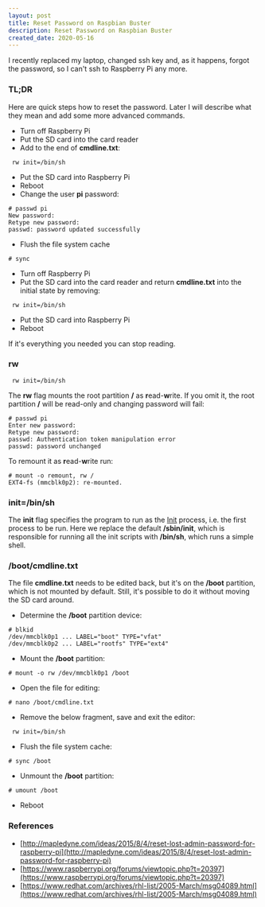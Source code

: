 ```yaml
---
layout: post
title: Reset Password on Raspbian Buster
description: Reset Password on Raspbian Buster
created_date: 2020-05-16
---
```


I recently replaced my laptop, changed ssh key and, as it happens, forgot the password, so I can't ssh to Raspberry Pi any more.

### TL;DR

Here are quick steps how to reset the password. Later I will describe what they mean and add some more advanced commands.

* Turn off Raspberry Pi
* Put the SD card into the card reader
* Add to the end of **cmdline.txt**:

```
 rw init=/bin/sh
```

* Put the SD card into Raspberry Pi
* Reboot
* Change the user **pi** password:

```
# passwd pi
New password:
Retype new password:
passwd: password updated successfully
```

* Flush the file system cache

```
# sync
```

* Turn off Raspberry Pi
* Put the SD card into the card reader and return **cmdline.txt** into the initial state by removing:

```
 rw init=/bin/sh
```

* Put the SD card into Raspberry Pi
* Reboot

If it's everything you needed you can stop reading.

### rw

```
 rw init=/bin/sh
```

The **rw** flag mounts the root partition **/** as **r**ead-**w**rite. If you omit it,
the root partition **/** will be read-only and changing password will fail:

```
# passwd pi
Enter new password:
Retype new password:
passwd: Authentication token manipulation error
passwd: password unchanged
```

To remount it as **r**ead-**w**rite run:

```
# mount -o remount, rw /
EXT4-fs (mmcblk0p2): re-mounted.
```

### init=/bin/sh

The **init** flag specifies the program to run as the [Init](https://en.wikipedia.org/wiki/Init) process, i.e. the first process to be run. Here we replace the default **/sbin/init**, which is responsible for running all the init scripts with **/bin/sh**, which runs a simple shell.

### /boot/cmdline.txt

The file **cmdline.txt** needs to be edited back, but it's on the **/boot** partition, which is not mounted by default. Still, it's possible to do it without moving the SD card around.

* Determine the **/boot** partition device:

```
# blkid
/dev/mmcblk0p1 ... LABEL="boot" TYPE="vfat"
/dev/mmcblk0p2 ... LABEL="rootfs" TYPE="ext4"
```

* Mount the **/boot** partition:

```
# mount -o rw /dev/mmcblk0p1 /boot
```

* Open the file for editing:

```
# nano /boot/cmdline.txt
```

* Remove the below fragment, save and exit the editor:

```
 rw init=/bin/sh
```

* Flush the file system cache:

```
# sync /boot
```

* Unmount the **/boot** partition:

```
# umount /boot
```

* Reboot

### References

* [http://mapledyne.com/ideas/2015/8/4/reset-lost-admin-password-for-raspberry-pi](http://mapledyne.com/ideas/2015/8/4/reset-lost-admin-password-for-raspberry-pi)
* [https://www.raspberrypi.org/forums/viewtopic.php?t=20397](https://www.raspberrypi.org/forums/viewtopic.php?t=20397)
* [https://www.redhat.com/archives/rhl-list/2005-March/msg04089.html](https://www.redhat.com/archives/rhl-list/2005-March/msg04089.html)
